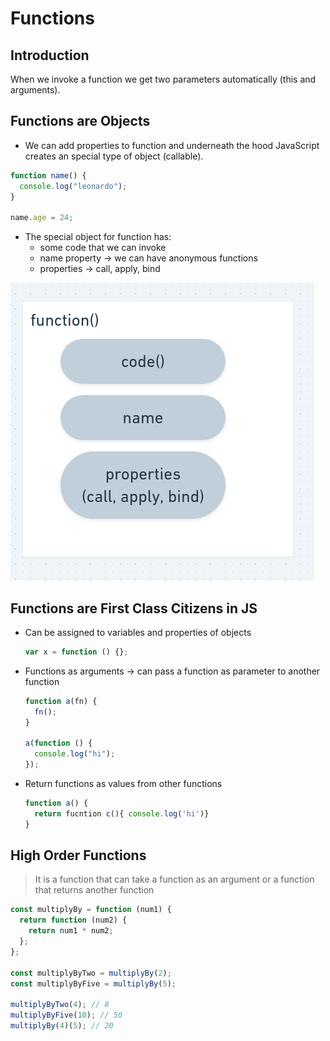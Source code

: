# Functions

## Introduction

When we invoke a function we get two parameters automatically (this and arguments).

## Functions are Objects

- We can add properties to function and underneath the hood JavaScript creates an special type of object (callable).

```jsx
function name() {
  console.log("leonardo");
}

name.age = 24;
```

- The special object for function has:
  - some code that we can invoke
  - name property → we can have anonymous functions
  - properties → call, apply, bind

![functions](assets/function.png)

## Functions are First Class Citizens in JS

- Can be assigned to variables and properties of objects

  ```jsx
  var x = function () {};
  ```

- Functions as arguments → can pass a function as parameter to another function

  ```jsx
  function a(fn) {
    fn();
  }

  a(function () {
    console.log("hi");
  });
  ```

- Return functions as values from other functions

  ```jsx
  function a() {
  	return fucntion c(){ console.log('hi')}
  }
  ```

## High Order Functions

> It is a function that can take a function as an argument or a function that returns another function

```jsx
const multiplyBy = function (num1) {
  return function (num2) {
    return num1 * num2;
  };
};

const multiplyByTwo = multiplyBy(2);
const multiplyByFive = multiplyBy(5);

multiplyByTwo(4); // 8
multiplyByFive(10); // 50
multiplyBy(4)(5); // 20
```
